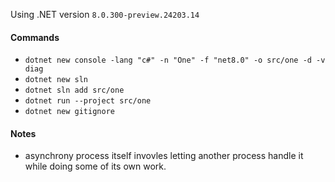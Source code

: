 Using .NET version `8.0.300-preview.24203.14`

#### Commands

- `dotnet new console -lang "c#" -n "One" -f "net8.0" -o src/one -d -v diag`
- `dotnet new sln`
- `dotnet sln add src/one`
- `dotnet run --project src/one`
- `dotnet new gitignore`

#### Notes
- asynchrony process itself invovles letting another process handle it while doing some of its own work.
